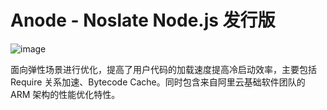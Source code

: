 # Anode - Noslate Node.js 发行版

![image](https://user-images.githubusercontent.com/629202/192716397-c5c756ed-4949-441b-a874-75e8e1c4052b.png)

面向弹性场景进行优化，提高了用户代码的加载速度提高冷启动效率，主要包括 Require 关系加速、Bytecode Cache。同时包含来自阿里云基础软件团队的 ARM 架构的性能优化特性。
